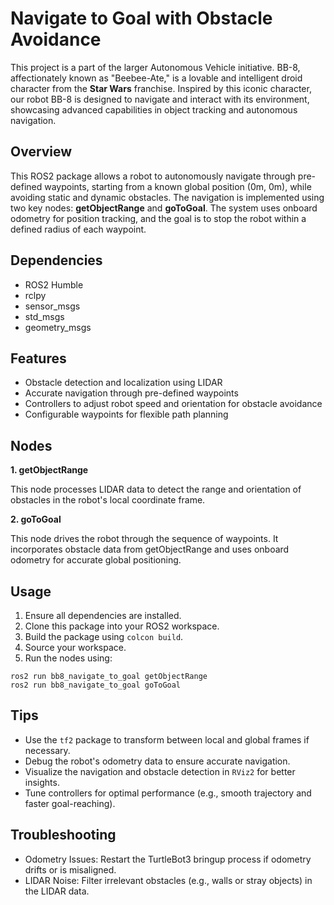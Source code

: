 # Navigate to Goal with Obstacle Avoidance

This project is a part of the larger Autonomous Vehicle initiative. BB-8, affectionately known as "Beebee-Ate," is a lovable and intelligent droid character from the __Star Wars__ franchise. Inspired by this iconic character, our robot BB-8 is designed to navigate and interact with its environment, showcasing advanced capabilities in object tracking and autonomous navigation.

## Overview

This ROS2 package allows a robot to autonomously navigate through pre-defined waypoints, starting from a known global position (0m, 0m), while avoiding static and dynamic obstacles. The navigation is implemented using two key nodes: __getObjectRange__ and __goToGoal__. The system uses onboard odometry for position tracking, and the goal is to stop the robot within a defined radius of each waypoint.

## Dependencies

- ROS2 Humble
- rclpy
- sensor_msgs
- std_msgs
- geometry_msgs

## Features

- Obstacle detection and localization using LIDAR
- Accurate navigation through pre-defined waypoints
- Controllers to adjust robot speed and orientation for obstacle avoidance
- Configurable waypoints for flexible path planning

## Nodes
**1. getObjectRange**

This node processes LIDAR data to detect the range and orientation of obstacles in the robot's local coordinate frame.

**2. goToGoal**

This node drives the robot through the sequence of waypoints. It incorporates obstacle data from getObjectRange and uses onboard odometry for accurate global positioning.

## Usage
1. Ensure all dependencies are installed.
2. Clone this package into your ROS2 workspace.
3. Build the package using `colcon build`.
4. Source your workspace.
5. Run the nodes using:
```
ros2 run bb8_navigate_to_goal getObjectRange
ros2 run bb8_navigate_to_goal goToGoal
```

## Tips
- Use the `tf2` package to transform between local and global frames if necessary.
- Debug the robot's odometry data to ensure accurate navigation.
- Visualize the navigation and obstacle detection in `RViz2` for better insights.
- Tune controllers for optimal performance (e.g., smooth trajectory and faster goal-reaching).

## Troubleshooting
- Odometry Issues: Restart the TurtleBot3 bringup process if odometry drifts or is misaligned.
- LIDAR Noise: Filter irrelevant obstacles (e.g., walls or stray objects) in the LIDAR data.
